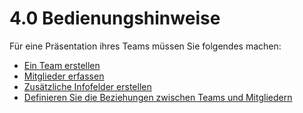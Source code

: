 # 4.0 Bedienungshinweise

Für eine Präsentation ihres Teams müssen Sie folgendes machen:
* [Ein Team erstellen](2admin_teams.md)
* [Mitglieder erfassen](2admin_members.md)
* [Zusätzliche Infofelder erstellen](2admin_infofields.md)
* [Definieren Sie die Beziehungen zwischen Teams und Mitgliedern](2admin_relations.md)
